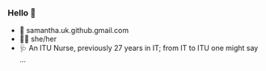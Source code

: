 ### Hello 👋
- :email: samantha.uk.github.gmail.com
- :rainbow_flag: she/her
- :stethoscope: An ITU Nurse, previously 27 years in IT; from IT to ITU one might say ...
